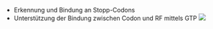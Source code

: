 - Erkennung und Bindung an Stopp-Codons
- Unterstützung der Bindung zwischen Codon und RF mittels GTP
![](Pasted%20image%2020240106114118.png)
